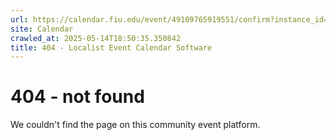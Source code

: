 ```yaml
---
url: https://calendar.fiu.edu/event/49109765919551/confirm?instance_id=49109765945168&return=https%3A%2F%2Fcalendar.fiu.edu%2Fcalendar%3Fevent_types%255B%255D%3D121722
site: Calendar
crawled_at: 2025-05-14T18:50:35.350842
title: 404 - Localist Event Calendar Software
---
```


# 404 - not found
We couldn't find the page on this community event platform.

